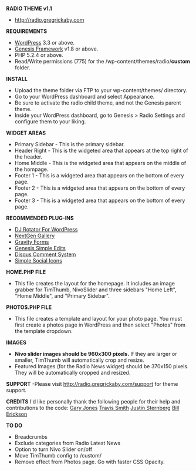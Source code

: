 <strong>RADIO THEME v1.1</strong>
- <a href="http://radio.gregrickaby.com">http://radio.gregrickaby.com</a>

<strong>REQUIREMENTS</strong>
- <a href="http://wordpress.org">WordPress</a> 3.3 or above.
- <a href="http://gregrickaby.com/go/genesis-theme">Genesis Framework</a> v1.8 or above.
- PHP 5.2.4 or above.
- Read/Write permissions (775) for the /wp-content/themes/radio/<strong>custom</strong> folder.

<strong>INSTALL</strong>
- Upload the theme folder via FTP to your wp-content/themes/ directory.
- Go to your WordPress dashboard and select Appearance.
- Be sure to activate the radio child theme, and not the Genesis parent theme.
- Inside your WordPress dashboard, go to Genesis > Radio Settings and configure them to your liking.

<strong>WIDGET AREAS</strong>
- Primary Sidebar - This is the primary sidebar.
- Header Right - This is the widgeted area that appears at the top right of the header.
- Home Middle - This is the widgeted area that appears on the middle of the hompage.
- Footer 1 - This is a widgeted area that appears on the bottom of every page.
- Footer 2 - This is a widgeted area that appears on the bottom of every page.
- Footer 3 - This is a widgeted area that appears on the bottom of every page.

<strong>RECOMMENDED PLUG-INS</strong>
- <a href="http://wordpress.org/extend/plugins/dj-rotator-for-wordpress/">DJ Rotator For WordPress</a>
- <a href="http://wordpress.org/extend/plugins/nextgen-gallery/">NextGen Gallery</a>
- <a href="http://www.gravityforms.com/">Gravity Forms</a>
- <a href="http://wordpress.org/extend/plugins/genesis-simple-edits/">Genesis Simple Edits</a>
- <a href="http://wordpress.org/extend/plugins/disqus-comment-system/">Disqus Comment System</a>
- <a href="http://wordpress.org/extend/plugins/simple-social-icons/">Simple Social Icons</a>

<strong>HOME.PHP FILE</strong>
- This file creates the layout for the homepage. It includes an image grabber for TimThumb, NivoSlider and three sidebars "Home Left", "Home Middle", and "Primary Sidebar".

<strong>PHOTOS.PHP FILE</strong>
- This file creates a template and layout for your photo page. You must first create a photos page in WordPress and then select "Photos" from the template dropdown.

<strong>IMAGES</strong>
- <strong>Nivo slider images should be 960x300 pixels.</strong> If they are larger or smaller, TimThumb will automatically crop and resize.
- Featured Images (for the Radio News widget) should be 370x150 pixels. They will be automatically cropped and resized.

<strong>SUPPORT</strong>
-Please visit <a href="http://radio.gregrickaby.com/support">http://radio.gregrickaby.com/support</a> for theme support.

<strong>CREDITS</strong>
I'd like personally thank the following people for their help and contributions to the code:
<a href="http://garyjones.co.uk/">Gary Jones</a>
<a href="http://wpsmith.net/">Travis Smith</a>
<a href="http://about.me/jtsternberg">Justin Sternberg</a>
<a href="http://billerickson.net/">Bill Erickson</a>

<strong>TO DO</strong>
- Breadcrumbs
- Exclude categories from Radio Latest News
- Option to turn Nivo Slider on/off
- Move TimThumb config to /custom/
- Remove effect from Photos page. Go with faster CSS Opacity.
</ul>